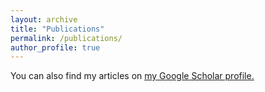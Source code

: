 ```yaml
---
layout: archive
title: "Publications"
permalink: /publications/
author_profile: true
---
```


You can also find my articles on <u><a href="{{https://scholar.google.com/citations?user=uYVMSsEAAAAJ&hl=en}}">my Google Scholar profile</a>.</u>

